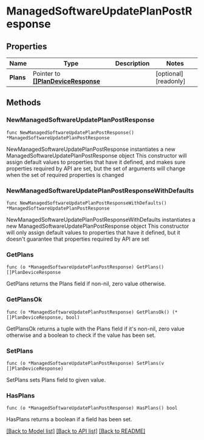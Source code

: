 # ManagedSoftwareUpdatePlanPostResponse

## Properties

Name | Type | Description | Notes
------------ | ------------- | ------------- | -------------
**Plans** | Pointer to [**[]PlanDeviceResponse**](PlanDeviceResponse.md) |  | [optional] [readonly] 

## Methods

### NewManagedSoftwareUpdatePlanPostResponse

`func NewManagedSoftwareUpdatePlanPostResponse() *ManagedSoftwareUpdatePlanPostResponse`

NewManagedSoftwareUpdatePlanPostResponse instantiates a new ManagedSoftwareUpdatePlanPostResponse object
This constructor will assign default values to properties that have it defined,
and makes sure properties required by API are set, but the set of arguments
will change when the set of required properties is changed

### NewManagedSoftwareUpdatePlanPostResponseWithDefaults

`func NewManagedSoftwareUpdatePlanPostResponseWithDefaults() *ManagedSoftwareUpdatePlanPostResponse`

NewManagedSoftwareUpdatePlanPostResponseWithDefaults instantiates a new ManagedSoftwareUpdatePlanPostResponse object
This constructor will only assign default values to properties that have it defined,
but it doesn't guarantee that properties required by API are set

### GetPlans

`func (o *ManagedSoftwareUpdatePlanPostResponse) GetPlans() []PlanDeviceResponse`

GetPlans returns the Plans field if non-nil, zero value otherwise.

### GetPlansOk

`func (o *ManagedSoftwareUpdatePlanPostResponse) GetPlansOk() (*[]PlanDeviceResponse, bool)`

GetPlansOk returns a tuple with the Plans field if it's non-nil, zero value otherwise
and a boolean to check if the value has been set.

### SetPlans

`func (o *ManagedSoftwareUpdatePlanPostResponse) SetPlans(v []PlanDeviceResponse)`

SetPlans sets Plans field to given value.

### HasPlans

`func (o *ManagedSoftwareUpdatePlanPostResponse) HasPlans() bool`

HasPlans returns a boolean if a field has been set.


[[Back to Model list]](../README.md#documentation-for-models) [[Back to API list]](../README.md#documentation-for-api-endpoints) [[Back to README]](../README.md)


